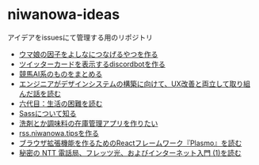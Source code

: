 # niwanowa-ideas

アイデアをissuesにて管理する用のリポジトリ

<!-- ISSUE_LIST_START -->
- [ウマ娘の因子をよしなにつなげるやつを作る](https://github.com/niwanowa/niwanowa-ideas/issues/18)
- [ツイッターカードを表示するdiscordbotを作る](https://github.com/niwanowa/niwanowa-ideas/issues/16)
- [競馬AI系のものをまとめる](https://github.com/niwanowa/niwanowa-ideas/issues/15)
- [エンジニアがデザインシステムの構築に向けて、UX改善と両立して取り組んだ話を読む](https://github.com/niwanowa/niwanowa-ideas/issues/14)
- [六代目：生活の困難を読む](https://github.com/niwanowa/niwanowa-ideas/issues/13)
- [Sassについて知る](https://github.com/niwanowa/niwanowa-ideas/issues/12)
- [洗剤とか調味料の在庫管理アプリを作りたい](https://github.com/niwanowa/niwanowa-ideas/issues/9)
- [rss.niwanowa.tipsを作る](https://github.com/niwanowa/niwanowa-ideas/issues/8)
- [ブラウザ拡張機能を作るためのReactフレームワーク『Plasmo』を読む](https://github.com/niwanowa/niwanowa-ideas/issues/6)
- [秘密の NTT 電話局、フレッツ光、およびインターネット入門 (1)を読む](https://github.com/niwanowa/niwanowa-ideas/issues/5)
<!-- github actions: Updated on 2023-10-29 10:24:32 UTC-->
<!-- ISSUE_LIST_END -->
